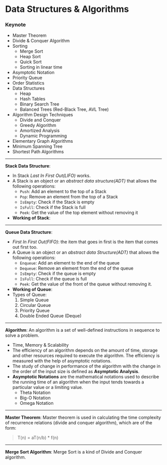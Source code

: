 # Data Structures & Algorithms

### Keynote

- Master Theorem
- Divide & Conquer Algorithm
- Sorting
	- Merge Sort
	- Heap Sort
	- Quick Sort
	- Sorting in linear time
- Asymptotic Notation
- Priority Queue
- Order Statistics
- Data Structures
	- Heap
	- Hash Tables
	- Binary Search Tree
	- Balanced Trees (Red-Black Tree, AVL Tree)
- Algorithm Design Techniques
	- Divide and Conquer
	- Greedy Algorithm
	- Amortized Analysis
	- Dynamic Programming
- Elementary Graph Algorithms
- Minimum Spanning Tree
- Shortest Path Algorithms

---

**Stack Data Structure**: 
- In Stack *Last In First Out(LIFO)* works.
- A Stack is an object or an *abstract data structure(ADT)* that allows the following operations:
	- `Push`: Add an element to the top of a Stack
	- `Pop`: Remove an element from the top of a Stack
	- `IsEmpty`: Check if the Stack is empty
	- `IsFull`: Check if the Stack is full
	- `Peek`: Get the value of the top element without removing it
- **Working of Stack**:

---

**Queue Data Structure**:
- *First In First Out(FIFO)*: the item that goes in first is the item that comes out first too.
- A Queue is an object or an *abstract data Structure(ADT)* that allows the following operations:
	- `Enqueue`: Add an element to the end of the queue
	- `Dequeue`: Remove an element from the end of the queue
	- `IsEmpty`: Check if the queue is empty
	- `IsFull`: Check if the queue is full
	- `Peek`: Get the value of the front of the queue without removing it.
- **Working of Queue**:
- Types of Queue:
	1. Simple Queue
	2. Circular Queue
	3. Priority Queue
	4. Double Ended Queue (Deque)

---
**Algorithm**: An algorithm is a set of well-defined instructions in sequence to solve a problem.
- Time, Memory & Scalability
- The efficiency of an algorithm depends on the amount of time, storage and other resources required to execute the algorithm. The efficiency is measured with the help of asymptotic notations.
- The study of change in performance of the algorithm with the change in the order of the input size is defined as **Asymptotic Analysis**.
- **Asymptotic Notations** are the mathematical notations used to describe the running time of an algorithm when the input tends towards a particular value or a limiting value.
	- Theta Notation
	- Big-O Notation
	- Omega Notation

---

**Master Theorem**: Master theorem is used in calculating the time complexity of recurrence relations (divide and conquer algorithm), which are of the form:
>T(n) = aT(n/b) * f(n)

---

**Merge Sort Algorithm**: Merge Sort is a kind of Divide and Conquer algorithm.
